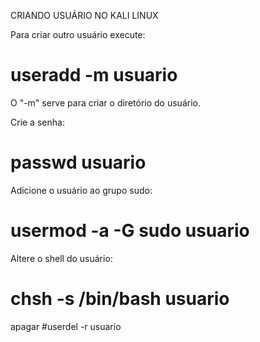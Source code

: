 
CRIANDO USUÁRIO NO KALI LINUX


Para criar outro usuário execute:

# useradd -m usuario

O "-m" serve para criar o diretório do usuário.

Crie a senha:

# passwd usuario

Adicione o usuário ao grupo sudo:

# usermod -a -G sudo usuario

Altere o shell do usuário:

# chsh -s /bin/bash usuario

apagar
#userdel -r usuario

